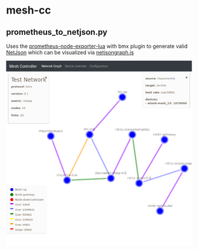 # mesh-cc

## prometheus_to_netjson.py

Uses the
[prometheus-node-exporter-lua](https://github.com/openwrt/packages/tree/master/utils/prometheus-node-exporter-lua)
with bmx plugin to generate valid [NetJson](http://netjson.org/) which can be
visualized via [netjsongraph.js](https://github.com/netjson/netjsongraph.js)

![example_output](mesh-rc-graph.png)

